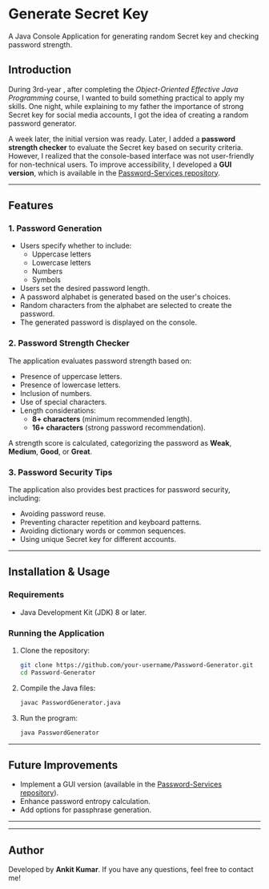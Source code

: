 # Generate Secret Key

A Java Console Application for generating random Secret key and checking password strength.

## Introduction

During 3rd-year , after completing the *Object-Oriented Effective Java Programming* course, I wanted to build something practical to apply my skills. One night, while explaining to my father the importance of strong Secret key for social media accounts, I got the idea of creating a random password generator.  

A week later, the initial version was ready. Later, I added a **password strength checker** to evaluate the Secret key based on security criteria. However, I realized that the console-based interface was not user-friendly for non-technical users. To improve accessibility, I developed a **GUI version**, which is available in the [Password-Services repository](#).

---

## Features

### **1. Password Generation**
- Users specify whether to include:
  - Uppercase letters
  - Lowercase letters
  - Numbers
  - Symbols
- Users set the desired password length.
- A password alphabet is generated based on the user's choices.
- Random characters from the alphabet are selected to create the password.
- The generated password is displayed on the console.

### **2. Password Strength Checker**
The application evaluates password strength based on:
- Presence of uppercase letters.
- Presence of lowercase letters.
- Inclusion of numbers.
- Use of special characters.
- Length considerations:
  - **8+ characters** (minimum recommended length).
  - **16+ characters** (strong password recommendation).

A strength score is calculated, categorizing the password as **Weak**, **Medium**, **Good**, or **Great**.

### **3. Password Security Tips**
The application also provides best practices for password security, including:
- Avoiding password reuse.
- Preventing character repetition and keyboard patterns.
- Avoiding dictionary words or common sequences.
- Using unique Secret key for different accounts.

---

## **Installation & Usage**

### **Requirements**
- Java Development Kit (JDK) 8 or later.

### **Running the Application**
1. Clone the repository:
   ```sh
   git clone https://github.com/your-username/Password-Generator.git
   cd Password-Generator
   ```
2. Compile the Java files:
   ```sh
   javac PasswordGenerator.java
   ```
3. Run the program:
   ```sh
   java PasswordGenerator
   ```

---

## **Future Improvements**
- Implement a GUI version (available in the [Password-Services repository](#)).
- Enhance password entropy calculation.
- Add options for passphrase generation.

---


---

## **Author**
Developed by **Ankit Kumar**. If you have any questions, feel free to contact me!

